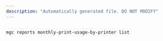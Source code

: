 ```yaml
---
description: "Automatically generated file. DO NOT MODIFY"
---
```


```bash

mgc reports monthly-print-usage-by-printer list

```